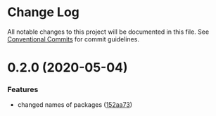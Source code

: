 # Change Log

All notable changes to this project will be documented in this file.
See [Conventional Commits](https://conventionalcommits.org) for commit guidelines.

# 0.2.0 (2020-05-04)


### Features

* changed names of packages ([152aa73](https://github.com/aleks-elkin/next-lerna-repo/commit/152aa73fe1b28510fa7dea3aedf1e17119fd249b))
